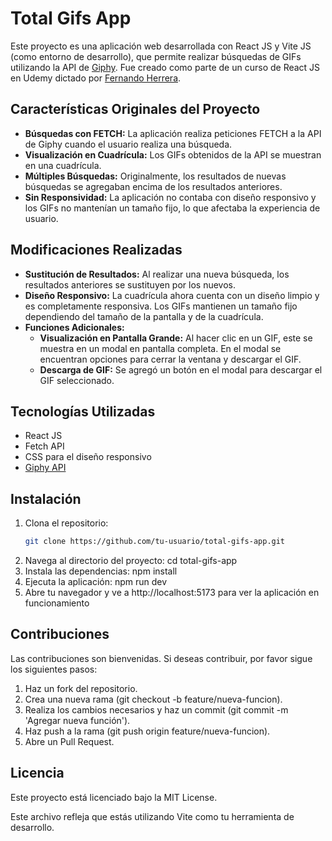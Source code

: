 # Total Gifs App

Este proyecto es una aplicación web desarrollada con React JS y Vite JS (como entorno de desarrollo), que permite realizar búsquedas de GIFs utilizando la API de [Giphy](https://giphy.com/). Fue creado como parte de un curso de React JS en Udemy dictado por [Fernando Herrera](https://github.com/Klerith).

## Características Originales del Proyecto

- **Búsquedas con FETCH:** La aplicación realiza peticiones FETCH a la API de Giphy cuando el usuario realiza una búsqueda.
- **Visualización en Cuadrícula:** Los GIFs obtenidos de la API se muestran en una cuadrícula.
- **Múltiples Búsquedas:** Originalmente, los resultados de nuevas búsquedas se agregaban encima de los resultados anteriores.
- **Sin Responsividad:** La aplicación no contaba con diseño responsivo y los GIFs no mantenían un tamaño fijo, lo que afectaba la experiencia de usuario.

## Modificaciones Realizadas

- **Sustitución de Resultados:** Al realizar una nueva búsqueda, los resultados anteriores se sustituyen por los nuevos.
- **Diseño Responsivo:** La cuadrícula ahora cuenta con un diseño limpio y es completamente responsiva. Los GIFs mantienen un tamaño fijo dependiendo del tamaño de la pantalla y de la cuadrícula.
- **Funciones Adicionales:**
  - **Visualización en Pantalla Grande:** Al hacer clic en un GIF, este se muestra en un modal en pantalla completa. En el modal se encuentran opciones para cerrar la ventana y descargar el GIF.
  - **Descarga de GIF:** Se agregó un botón en el modal para descargar el GIF seleccionado.

## Tecnologías Utilizadas

- React JS
- Fetch API
- CSS para el diseño responsivo
- [Giphy API](https://developers.giphy.com/)

## Instalación

1. Clona el repositorio:
    ```bash
    git clone https://github.com/tu-usuario/total-gifs-app.git
2. Navega al directorio del proyecto:
    cd total-gifs-app
3. Instala las dependencias:
    npm install
4. Ejecuta la aplicación:
    npm run dev
5. Abre tu navegador y ve a http://localhost:5173 para ver la aplicación en funcionamiento

## Contribuciones

Las contribuciones son bienvenidas. Si deseas contribuir, por favor sigue los siguientes pasos:

1. Haz un fork del repositorio.
2. Crea una nueva rama (git checkout -b feature/nueva-funcion).
3. Realiza los cambios necesarios y haz un commit (git commit -m 'Agregar nueva función').
4. Haz push a la rama (git push origin feature/nueva-funcion).
5. Abre un Pull Request.

## Licencia

Este proyecto está licenciado bajo la MIT License.

Este archivo refleja que estás utilizando Vite como tu herramienta de desarrollo.